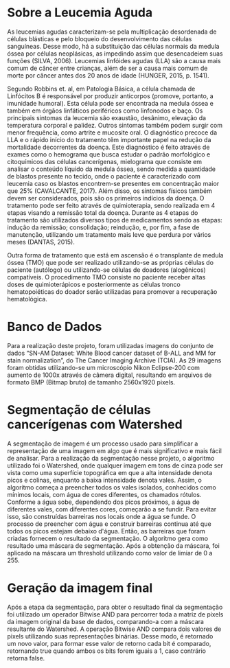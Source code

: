 # Sobre a Leucemia Aguda
  As leucemias agudas caracterizam-se pela multiplicação desordenada de células blásticas e pelo bloqueio do desenvolvimento das células sanguíneas. Desse modo, há a substituição das células normais da medula óssea por células neoplásicas, as impedindo assim que desencadeiem suas funções (SILVA, 2006). Leucemias linfóides agudas (LLA) são a causa mais comum de câncer entre crianças, além de ser a causa mais comum de morte por câncer antes dos 20 anos de idade (HUNGER, 2015, p. 1541).
  
  Segundo Robbins et. al, em Patologia Básica, a célula chamada de Linfócitos B é responsável por produzir anticorpos (promove, portanto, a imunidade humoral). Esta célula pode ser encontrada na medula óssea e também em órgãos linfáticos periféricos como linfonodos e baço. Os principais sintomas da leucemia são exaustão, desânimo, elevação da temperatura corporal e palidez. Outros sintomas também podem surgir com menor frequência, como artrite e mucosite oral.
O diagnóstico precoce da LLA e o rápido início do tratamento têm importante papel na redução da mortalidade decorrentes da doença. Este diagnóstico é feito através de exames como o hemograma que busca estudar o padrão morfológico e citoquímicos das células cancerígenas, mielograma que consiste em analisar o conteúdo líquido da medula óssea, sendo medida a quantidade de blastos presente no tecido, onde o paciente é caracterizado com leucemia caso os blastos encontrem-se presentes em concentração maior que 25% (CAVALCANTE, 2017). Além disso, os sintomas físicos também devem ser considerados, pois são os primeiros indícios da doença.
O tratamento pode ser feito através de quimioterapia, sendo realizada em 4 etapas visando a remissão total da doença. Durante as 4 etapas do tratamento são utilizados diversos tipos de medicamentos sendo as etapas: indução da remissão; consolidação; reindução, e, por fim, a fase de manutenção, utilizando um tratamento mais leve que perdura por vários meses (DANTAS, 2015).
  
  Outra forma de tratamento que está em ascensão é o transplante de medula óssea (TMO) que pode ser realizado utilizando-se as próprias células do paciente (autólogo) ou utilizando-se células de doadores (alogênicos) compatíveis. O procedimento TMO consiste no paciente receber altas doses de quimioterápicos e posteriormente as células tronco hematopoiéticas do doador serão utilizadas para promover a recuperação hematológica.

# Banco de Dados

  Para a realização deste projeto, foram utilizadas imagens do conjunto de dados “SN-AM Dataset: White Blood cancer dataset of B-ALL and MM for stain normalization”, do The Cancer Imaging Archive (TCIA). As 29 imagens foram obtidas utilizando-se um microscópio Nikon Eclipse-200 com aumento de 1000x através de câmera digital, resultando em arquivos de formato BMP (Bitmap bruto) de tamanho 2560x1920 pixels.

# Segmentação de células cancerígenas com Watershed

  A segmentação de imagem é um processo usado para simplificar a representação de uma imagem em algo que é mais significativo e mais fácil de analisar. Para a realização da segmentação nesse projeto, o algoritmo utilizado foi o Watershed, onde qualquer imagem em tons de cinza pode ser vista como uma superfície topográfica em que a alta intensidade denota picos e colinas, enquanto a baixa intensidade denota vales. Assim, o algoritmo começa a preencher todos os vales isolados, conhecidos como mínimos locais, com água de cores diferentes, os chamados rótulos. Conforme a água sobe, dependendo dos picos próximos, a água de diferentes vales, com diferentes cores, começarão a se fundir. Para evitar isso, são construídas barreiras nos locais onde a água se funde. O processo de preencher com água e construir barreiras continua até que todos os picos estejam debaixo d'água. Então, as barreiras que foram criadas fornecem o resultado da segmentação. 
  O algoritmo gera como resultado uma máscara de segmentação. Após a obtenção da máscara, foi aplicado na máscara um threshold utilizando como valor de limiar de 0 a 255.

# Geração da imagem final
	
  Após a etapa da segmentação, para obter o resultado final da segmentação foi utilizado um operador Bitwise AND para percorrer toda a matriz de pixels da imagem original da base de dados, comparando-a com a máscara resultante do Watershed. A operação Bitwise AND compara dois valores de pixels utilizando suas representações binárias. Desse modo, é retornado um novo valor, para formar esse valor de retorno cada bit é comparado, retornando true quando ambos os bits forem iguais a 1, caso contrário retorna false. 
